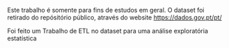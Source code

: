 Este trabalho é somente para fins de estudos em geral. O dataset foi retirado do repósitório público, através do website https://dados.gov.pt/pt/

Foi feito um Trabalho de ETL no dataset para uma análise exploratória estatística
